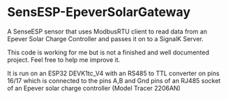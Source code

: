 # SensESP-EpeverSolarGateway
A SenseESP sensor that uses ModbusRTU client to read data from an Epever Solar Charge Controller and passes it on to a SignalK Server.

This code is working for me but is not a finished and well  documented project.  Feel free to help me improve it.

It is run on an ESP32 DEVK1tc_V4 with an RS485 to TTL converter on pins 16/17 which is connected to the pins A,B and Gnd pins of an RJ485 socket of an Epever solar charge controller (Model Tracer 2206AN)

